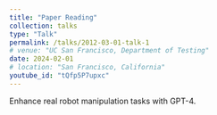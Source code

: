 ```yaml
---
title: "Paper Reading"
collection: talks
type: "Talk"
permalink: /talks/2012-03-01-talk-1
# venue: "UC San Francisco, Department of Testing"
date: 2024-02-01
# location: "San Francisco, California"
youtube_id: "tQfp5P7upxc"
---
```


Enhance real robot manipulation tasks with GPT-4.
